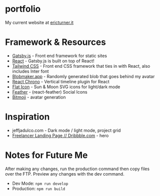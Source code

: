 # portfolio
 My current website at [ericturner.it](https://ericturner.it)


Framework & Resources
===
* [Gatsby.js](https://www.gatsbyjs.com/) - Front end framework for static sites
* [React](https://reactjs.org/) - Gatsby.js is built on top of React!
* [Tailwind CSS](https://tailwindcss.com/) - Front end CSS framework that ties in with React, also includes Inter font
* [Blobmaker.app](https://www.blobmaker.app/) - Randomly generated blob that goes behind my avatar
* [React Chrono](https://github.com/prabhuignoto/react-chrono) - Vertical timeline plugin for React
* [Flat Icon](https://flaticon.com) - Sun & Moon SVG icons for light/dark mode
* [Feather](https://feathericons.com/) - (react-feather) Social Icons 
* [Bitmoji](https://bitmoji.com) - avatar generation


Inspiration
===
* jeffjadulco.com - Dark mode / light mode, project grid
* [Freelancer Landing Page // Dribbble.com](https://dribbble.com/shots/15319926-Freelancer-Landing-Page) - hero

Notes for Future Me
===
After making any changes, run the production command then copy files over the FTP. Preview any changes with the dev command.
* Dev Mode: `npm run develop`
* Production: `npm run build`
